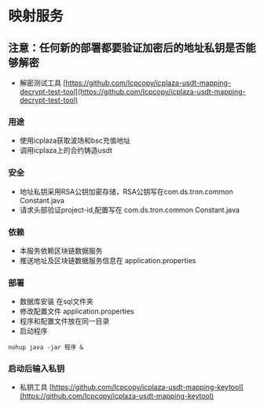 # 映射服务
## 注意：任何新的部署都要验证加密后的地址私钥是否能够解密
- 解密测试工具
[https://github.com/Icpcopy/icplaza-usdt-mapping-decrypt-test-tool](https://github.com/Icpcopy/icplaza-usdt-mapping-decrypt-test-tool)
### 用途
- 使用icplaza获取波场和bsc充值地址
- 调用icplaza上的合约铸造usdt
### 安全
- 地址私钥采用RSA公钥加密存储，RSA公钥写在com.ds.tron.common Constant.java
- 请求头部验证project-id,配置写在 com.ds.tron.common Constant.java
### 依赖
- 本服务依赖区块链数据服务
- 推送地址及区块链数据服务信息在 application.properties
### 部署
- 数据库安装 在sql文件夹
- 修改配置文件 application.properties
- 程序和配置文件放在同一目录
- 启动程序
```
nohup java -jar 程序 &
```
### 启动后输入私钥
- 私钥工具
[https://github.com/Icpcopy/icplaza-usdt-mapping-keytool](https://github.com/Icpcopy/icplaza-usdt-mapping-keytool)
